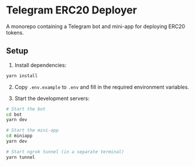 # Telegram ERC20 Deployer

A monorepo containing a Telegram bot and mini-app for deploying ERC20 tokens.

## Setup

1. Install dependencies:
```bash
yarn install
```

2. Copy `.env.example` to `.env` and fill in the required environment variables.

3. Start the development servers:
```bash
# Start the bot
cd bot
yarn dev

# Start the mini-app
cd miniapp
yarn dev

# Start ngrok tunnel (in a separate terminal)
yarn tunnel
``` 